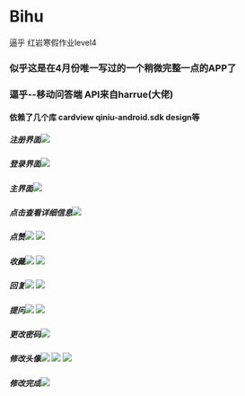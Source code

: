 # Bihu
逼乎 红岩寒假作业level4
### 似乎这是在4月份唯一写过的一个稍微完整一点的APP了
### 逼乎--移动问答端 API来自harrue(大佬)
#### 依赖了几个库 cardview qiniu-android.sdk design等
##### 注册界面![](/ReadMeNeedPicture/1.jpg)
##### 登录界面![](/ReadMeNeedPicture/2.jpg)
##### 主界面![](/ReadMeNeedPicture/3.jpg)
##### 点击查看详细信息![](/ReadMeNeedPicture/4.jpg)
##### 点赞![](/ReadMeNeedPicture/5.jpg) ![](/ReadMeNeedPicture/6.jpg)
##### 收藏![](/ReadMeNeedPicture/7.jpg) ![](/ReadMeNeedPicture/9.jpg)
##### 回复![](/ReadMeNeedPicture/10.jpg) ![](/ReadMeNeedPicture/11.jpg)
##### 提问![](/ReadMeNeedPicture/12.jpg) ![](/ReadMeNeedPicture/13.jpg)
##### 更改密码![](/ReadMeNeedPicture/14.jpg)
##### 修改头像![](/ReadMeNeedPicture/16.jpg) ![](/ReadMeNeedPicture/17.jpg) ![](/ReadMeNeedPicture/18.jpg) 
##### 修改完成![](/ReadMeNeedPicture/15.jpg)

